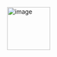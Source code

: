 <img width="100" height="100" alt="image" src="https://github.com/user-attachments/assets/3047eeab-1040-4e28-812b-8f44de9860a8" />

